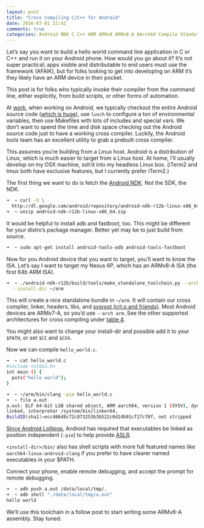 ```yaml
---
layout: post
title: "Cross Compiling C/C++ for Android"
date: 2016-07-01 22:42
comments: true
categories: Android NDK C C++ ARM ARMv8 ARMv8-A AArch64 Compile Standalone CLI Command Line Toolchain Nexus Cross
---
```

Let’s say you want to build a hello world command line application in C or C++
and run it on your Android phone.  How would you go about it?  It’s not super
practical; apps visible and distributable to end users must use the framework
(AFAIK), but for folks looking to get into developing on ARM it’s they likely
have an ARM device in their pocket.

This post is for folks who typically invoke their compiler from the command
line, either explicitly, from build scripts, or other forms of automation.

At
[work](https://twitter.com/LostOracle/status/697859368226697218),
when working on Android, we typically checkout the entire Android source code
([which is huge](https://twitter.com/LostOracle/status/702569487531249664)),
use `lunch` to configure a ton of environmental variables, then use Makefiles
with lots of includes and special vars.  We don’t want to spend the time and
disk space checking out the Android source code just to have a working cross
compiler.  Luckily, the Android tools team has an excellent utility to grab a
prebuilt cross compiler.

This assumes you’re building from a Linux host.  Android is a distribution of
Linux, which is much easier to target from a Linux host.  At home, I’ll usually
develop on my OSX machine, ssh’d into my headless Linux box. (iTerm2 and tmux
both have exclusive features, but I currently prefer iTerm2.)

The first thing we want to do is fetch the
[Android NDK](https://developer.android.com/ndk/downloads/index.html).
Not the SDK, the NDK.

```sh
➜  ~ curl -O \
  http://dl.google.com/android/repository/android-ndk-r12b-linux-x86_64.zip
➜  ~ unzip android-ndk-r12b-linux-x86_64.zip
```

It would be helpful to install adb and fastboot, too.  This might be different
for your distro’s package manager.  Better yet may be to just build from
source.

```sh
➜  ~ sudo apt-get install android-tools-adb android-tools-fastboot
```

Now for you Android device that you want to target, you’ll want to know the
ISA.  Let’s say I want to target my Nexus 6P, which has an ARMv8-A ISA (the
first 64b ARM ISA).

```sh
➜  ~ ./android-ndk-r12b/build/tools/make_standalone_toolchain.py --arch arm64 \
  --install-dir ~/arm
```

This will create a nice standalone bundle in `~/arm`.  It will contain our
cross compiler, linker, headers, libs, and
[sysroot (crt.o and friends)](https://twitter.com/LostOracle/status/749297676223598592).
Most Android devices are ARMv7-A, so you’d use `--arch arm`.  See the other
supported architectures for cross compiling under
[table 4](https://developer.android.com/ndk/guides/standalone_toolchain.html#itc).


You might also want to change your install-dir and possible add it to your
`$PATH`, or set `$CC` and `$CXX`.

Now we can compile `hello_world.c`.

```sh
➜  ~ cat hello_world.c
#include <stdio.h>
int main () {
  puts("hello world");
}

➜  ~ ~/arm/bin/clang -pie hello_world.c
➜  ~ file a.out
a.out: ELF 64-bit LSB shared object, ARM aarch64, version 1 (SYSV), dynamically
linked, interpreter /system/bin/linker64,
BuildID[sha1]=ecc46648cf2c873253b3b522c0d14b91cf17c70f, not stripped
```

[Since Android Lollipop](http://stackoverflow.com/a/30547603),
Android has required that executables be linked as
position independent (`-pie`) to help provide
[ASLR](https://en.wikipedia.org/wiki/Address_space_layout_randomization#Android).


`<install-dir>/bin/` also has shell scripts with more full featured names like
`aarch64-linux-android-clang` if you prefer to have clearer named executables
in your $PATH.

Connect your phone, enable remote debugging, and accept the prompt for remote
debugging.

```sh
➜  ~ adb push a.out /data/local/tmp/.
➜  ~ adb shell "./data/local/tmp/a.out"
hello world
```

We’ll use this toolchain in a follow post to start writing some ARMv8-A
assembly.  Stay tuned.
